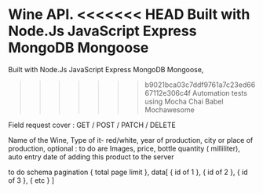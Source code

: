 
Wine API.
<<<<<<< HEAD
Built with Node.Js JavaScript Express MongoDB Mongoose
=======
Built with Node.Js JavaScript Express MongoDB Mongoose,

>>>>>>> b9021bca03c7ddf9761a7c23ed6667112e306c4f
Automation tests using Mocha Chai Babel Mochawesome

Field request cover :
GET / POST / PATCH / DELETE

Name of the Wine, 
Type of it- red/white, 
year of production, 
city or place of production, 
  optional :
      to do are Images,
      price,
      bottle quantity ( milliliter), 
auto entry date of adding this product to the server

to do
schema
pagination {
  total
  page
  limit
},
data[
{
  id of 1
},
{
  id of 2
}, 
{
  id of 3
},
{
  etc
}
]
